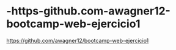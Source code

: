# -https-github.com-awagner12-bootcamp-web-ejercicio1
 https://github.com/awagner12/bootcamp-web-ejercicio1
